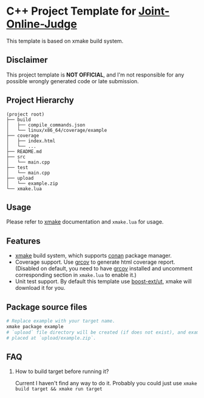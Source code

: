 # C++ Project Template for [Joint-Online-Judge](https://joj.sjtu.edu.cn/)

This template is based on xmake build system.

## Disclaimer

This project template is **NOT OFFICIAL**, and I'm not responsible for any possible wrongly generated code or late submission.

## Project Hierarchy

```
(project root)
├── build
│   ├── compile_commands.json
│   └── linux/x86_64/coverage/example
├── coverage
│   ├── index.html
│   └── ...
├── README.md
├── src
│   └── main.cpp
├── test
│   └── main.cpp
├── upload
│   └── example.zip
└── xmake.lua
```

## Usage

Please refer to [xmake](https://xmake.io/#/) documentation and `xmake.lua` for usage.

## Features

- [xmake](https://github.com/xmake-io/xmake) build system, which supports [conan](https://github.com/conan-io/conan) package manager.
- Coverage support. Use [grcov](https://github.com/mozilla/grcov) to generate html coverage report. (Disabled on default, you need to have [grcov](https://github.com/mozilla/grcov) installed and uncomment corresponding section in `xmake.lua` to enable it.)
- Unit test support. By default this template use [boost-ext/ut](https://github.com/boost-ext/ut), xmake will download it for you.

## Package source files

```sh
# Replace example with your target name.
xmake package example
# `upload` file directory will be created (if does not exist), and example.zip will be
# placed at `upload/example.zip`.
```

## FAQ

1. How to build target before running it?

   Current I haven't find any way to do it. Probably you could just use `xmake build target && xmake run target`
